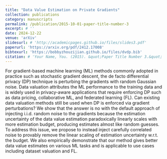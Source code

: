 ```yaml
---
title: "Data Value Estimation on Private Gradients"
collection: publications
category: manuscripts
permalink: /publication/2015-10-01-paper-title-number-3
excerpt: # ''
date: 2024-12-22
venue: 'arXiv'
slidesurl: # 'http://academicpages.github.io/files/slides3.pdf'
paperurl: 'https://arxiv.org/pdf/2412.17008'
bibtexurl: 'https://bobbyzhouzijian.github.io/files/dvdp.bib'
citation: # 'Your Name, You. (2015). &quot;Paper Title Number 3.&quot; <i>Journal 1</i>. 1(3).'
---
```


For gradient-based machine learning (ML) methods commonly adopted in practice such as stochastic gradient descent, the de facto differential privacy (DP) technique is perturbing the gradients with random Gaussian noise. Data valuation attributes the ML performance to the training data and is widely used in privacy-aware applications that require enforcing DP such as data pricing, collaborative ML, and federated learning (FL). Can existing data valuation methods still be used when DP is enforced via gradient perturbations? We show that the answer is no with the default approach of injecting i.i.d. random noise to the gradients because the estimation uncertainty of the data value estimation paradoxically linearly scales with more estimation budget, producing estimates almost like random guesses. To address this issue, we propose to instead inject carefully correlated noise to provably remove the linear scaling of estimation uncertainty w.r.t. the budget. We also empirically demonstrate that our method gives better data value estimates on various ML tasks and is applicable to use cases including dataset valuation and FL.